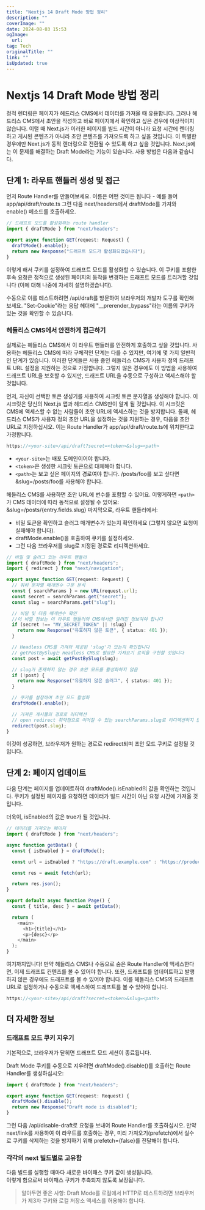 ```yaml
---
title: "Nextjs 14 Draft Mode 방법 정리"
description: ""
coverImage: ""
date: 2024-08-03 15:53
ogImage: 
  url: 
tag: Tech
originalTitle: ""
link: ""
isUpdated: true
---
```






# Nextjs 14 Draft Mode 방법 정리

정적 렌더링은 페이지가 헤드리스 CMS에서 데이터를 가져올 때 유용합니다. 그러나 헤드리스 CMS에서 초안을 작성하고 바로 페이지에서 확인하고 싶은 경우에 이상적이지 않습니다. 이럴 때 Next.js가 이러한 페이지를 빌드 시간이 아니라 요청 시간에 렌더링하고 게시된 콘텐츠가 아니라 초안 콘텐츠를 가져오도록 하고 싶을 것입니다. 이 특별한 경우에만 Next.js가 동적 렌더링으로 전환될 수 있도록 하고 싶을 것입니다.
Next.js에는 이 문제를 해결하는 Draft Mode라는 기능이 있습니다. 사용 방법은 다음과 같습니다.

## 단계 1: 라우트 핸들러 생성 및 접근

<div class="content-ad"></div>

먼저 Route Handler를 만들어보세요. 이름은 어떤 것이든 됩니다 - 예를 들어 app/api/draft/route.ts
그런 다음 next/headers에서 draftMode를 가져와 enable() 메소드를 호출하세요.

```typescript
// 드래프트 모드를 활성화하는 route handler
import { draftMode } from "next/headers";

export async function GET(request: Request) {
  draftMode().enable();
  return new Response("드래프트 모드가 활성화되었습니다");
}
```

이렇게 해서 쿠키를 설정하여 드래프트 모드를 활성화할 수 있습니다. 이 쿠키를 포함한 후속 요청은 정적으로 생성된 페이지의 동작을 변경하는 드래프트 모드를 트리거할 것입니다 (이에 대해 나중에 자세히 설명하겠습니다).

<div class="content-ad"></div>

수동으로 이를 테스트하려면 /api/draft를 방문하여 브라우저의 개발자 도구를 확인해보세요. "Set-Cookie"라는 응답 헤더에 "\_\_prerender_bypass"라는 이름의 쿠키가 있는 것을 확인할 수 있습니다.

### 헤들리스 CMS에서 안전하게 접근하기

실제로는 헤들리스 CMS에서 이 라우트 핸들러를 안전하게 호출하고 싶을 것입니다. 사용하는 헤들리스 CMS에 따라 구체적인 단계는 다를 수 있지만, 여기에 몇 가지 일반적인 단계가 있습니다.
이러한 단계들은 사용 중인 헤들리스 CMS가 사용자 정의 드래프트 URL 설정을 지원하는 것으로 가정합니다. 그렇지 않은 경우에도 이 방법을 사용하여 드래프트 URL을 보호할 수 있지만, 드래프트 URL을 수동으로 구성하고 액세스해야 할 것입니다.

<div class="content-ad"></div>

먼저, 자신이 선택한 토큰 생성기를 사용하여 시크릿 토큰 문자열을 생성해야 합니다. 이 시크릿은 당신의 Next.js 앱과 헤드리스 CMS만이 알게 될 것입니다. 이 시크릿은 CMS에 액세스할 수 없는 사람들이 초안 URL에 액세스하는 것을 방지합니다.
둘째, 헤드리스 CMS가 사용자 정의 초안 URL을 설정하는 것을 지원하는 경우, 다음을 초안 URL로 지정하십시오. 이는 Route Handler가 app/api/draft/route.ts에 위치한다고 가정합니다.

```js
https://<your-site>/api/draft?secret=<token>&slug=<path>
```

- `<your-site>`는 배포 도메인이어야 합니다.
- `<token>`은 생성한 시크릿 토큰으로 대체해야 합니다.
- `<path>`는 보고 싶은 페이지의 경로여야 합니다. /posts/foo를 보고 싶다면 &slug=/posts/foo를 사용해야 합니다.

<div class="content-ad"></div>

헤들리스 CMS를 사용하면 초안 URL에 변수를 포함할 수 있어요. 이렇게하면 `<path>`가 CMS 데이터에 따라 동적으로 설정될 수 있어요: &slug=/posts/{entry.fields.slug}
마지막으로, 라우트 핸들러에서:

- 비밀 토큰을 확인하고 슬러그 매개변수가 있는지 확인하세요 (그렇지 않으면 요청이 실패해야 합니다).
- draftMode.enable()을 호출하여 쿠키를 설정하세요.
- 그런 다음 브라우저를 slug로 지정된 경로로 리디렉션하세요.

```typescript
// 비밀 및 슬러그 있는 라우트 핸들러
import { draftMode } from "next/headers";
import { redirect } from "next/navigation";

export async function GET(request: Request) {
  // 쿼리 문자열 매개변수 구문 분석
  const { searchParams } = new URL(request.url);
  const secret = searchParams.get("secret");
  const slug = searchParams.get("slug");

  // 비밀 및 다음 매개변수 확인
  //이 비밀 정보는 이 라우트 핸들러와 CMS에서만 알려진 정보여야 합니다
  if (secret !== "MY_SECRET_TOKEN" || !slug) {
    return new Response("유효하지 않은 토큰", { status: 401 });
  }

  // Headless CMS를 가져와 제공된 'slug'가 있는지 확인합니다
  // getPostBySlug는 Headless CMS로 필요한 가져오기 로직을 구현할 것입니다
  const post = await getPostBySlug(slug);

  // slug가 존재하지 않는 경우 초안 모드를 활성화하지 않음
  if (!post) {
    return new Response("유효하지 않은 슬러그", { status: 401 });
  }

  // 쿠키를 설정하여 초안 모드 활성화
  draftMode().enable();

  // 가져온 게시물의 경로로 리디렉션
  // open redirect 취약점으로 이어질 수 있는 searchParams.slug로 리디렉션하지 않습니다
  redirect(post.slug);
}
```

<div class="content-ad"></div>

이것이 성공하면, 브라우저가 원하는 경로로 redirect되며 초안 모드 쿠키로 설정될 것입니다.

## 단계 2: 페이지 업데이트

다음 단계는 페이지를 업데이트하여 draftMode().isEnabled의 값을 확인하는 것입니다.
쿠키가 설정된 페이지를 요청하면 데이터가 빌드 시간이 아닌 요청 시간에 가져올 것입니다.

<div class="content-ad"></div>

더욱이, isEnabled의 값은 true가 될 것입니다.

```typescript
// 데이터를 가져오는 페이지
import { draftMode } from "next/headers";

async function getData() {
  const { isEnabled } = draftMode();

  const url = isEnabled ? "https://draft.example.com" : "https://production.example.com";

  const res = await fetch(url);

  return res.json();
}

export default async function Page() {
  const { title, desc } = await getData();

  return (
    <main>
      <h1>{title}</h1>
      <p>{desc}</p>
    </main>
  );
}
```

여기까지입니다! 만약 헤들리스 CMS나 수동으로 숨은 Route Handler에 액세스한다면, 이제 드래프트 컨텐츠를 볼 수 있어야 합니다. 또한, 드래프트를 업데이트하고 발행하지 않은 경우에도 드래프트를 볼 수 있어야 합니다.
이를 헤들리스 CMS의 드래프트 URL로 설정하거나 수동으로 액세스하여 드래프트를 볼 수 있어야 합니다.

<div class="content-ad"></div>

```js
https://<your-site>/api/draft?secret=<token>&slug=<path>
```

## 더 자세한 정보

### 드래프트 모드 쿠키 지우기

기본적으로, 브라우저가 닫히면 드래프트 모드 세션이 종료됩니다.

<div class="content-ad"></div>

Draft Mode 쿠키를 수동으로 지우려면 draftMode().disable()를 호출하는 Route Handler를 생성하십시오:

```typescript
import { draftMode } from "next/headers";

export async function GET(request: Request) {
  draftMode().disable();
  return new Response("Draft mode is disabled");
}
```

그런 다음 /api/disable-draft로 요청을 보내어 Route Handler를 호출하십시오. 만약 next/link를 사용하여 이 라우트를 호출하는 경우, 미리 가져오기(prefetch)에서 실수로 쿠키를 삭제하는 것을 방지하기 위해 prefetch={false}를 전달해야 합니다.

### 각각의 next 빌드별로 고유함

<div class="content-ad"></div>

다음 빌드를 실행할 때마다 새로운 바이패스 쿠키 값이 생성됩니다.  
이렇게 함으로써 바이패스 쿠키가 추측되지 않도록 보장됩니다.

> 알아두면 좋은 사항: Draft Mode를 로컬에서 HTTP로 테스트하려면 브라우저가 제3자 쿠키와 로컬 저장소 액세스를 허용해야 합니다.

<div class="content-ad"></div>
